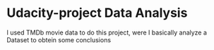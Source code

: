 # Udacity-project Data Analysis
 I used TMDb movie data to do this project, were I basically analyze a Dataset to obtein some conclusions
